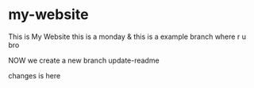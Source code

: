 # my-website
This is My Website
this is a monday & this is a example branch
where r u bro

NOW we create a new branch update-readme

changes is here
